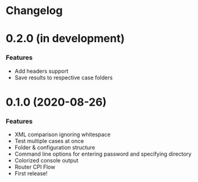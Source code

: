 # Changelog

# 0.2.0 (in development)

### Features

* Add headers support
* Save results to respective case folders

# 0.1.0 (2020-08-26)

### Features

* XML comparison ignoring whitespace
* Test multiple cases at once
* Folder & configuration structure
* Command line options for entering password and specifying directory
* Colorized console output
* Router CPI Flow
* First release!
